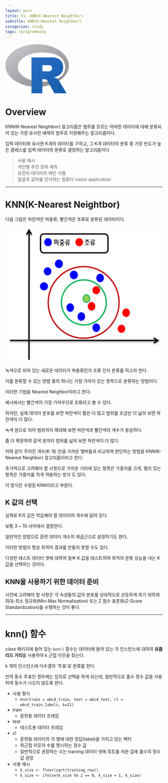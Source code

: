 ```yaml
---
layout: post
title: 51. KNN(K-Nearest Neightbor)
subtitle: KNN(K-Nearest Neightbor)
categories: study
tags: rprogramming
---
```


![r](/assets/img/logo/r-logo.png)

# Overview

KNN(K-Nearest Neightbor) 알고리즘은 범주를 모르는 어떠한 데이터에 대해 분류되어 있는 가장 유사한 예제의 범주로 지정해주는 알고리즘이다.

입력 데이터와 유사한 K개의 데이터를 구하고, 그 K개 데이터의 분류 중 가장 빈도가 높은 클래스를 입력 데이터의 분류로 결정하는 알고리즘이다.

> 사용 예시  
> 개인별 추천 영화 예측  
> 유전자 데이터의 패턴 식별  
> 얼굴과 글자를 인식하는 컴퓨터 vision application

***

# KNN(K-Nearest Neightbor)

다음 그림은 파란색은 파충류, 빨간색은 조류로 분류된 데이터이다.

![fig01](/assets/img/study/r/191125_fig_01.png)

녹색으로 되어 있는 새로운 데이터가 파충류인지 조류 인지 분류를 하고자 한다.

이를 분류할 수 있는 방법 중의 하나는 가장 가까이 있는 항목으로 분류하는 방법이다. 

이러한 기법을 Nearest Neighbor이라고 한다.

예시에서는 빨간색이 가장 가까우므로 조류라고 볼 수 있다.

하지만, 실제 데이터 분포를 보면 파란색이 훨씬 더 많고 범위를 조금만 더 넓혀 보면 파란색이 더 많다.

녹색 원으로 되어 범위까지 확대해 보면 파란색과 빨간색의 개수가 동일하다. 

좀 더 확장하여 갈색 원까지 범위를 넓혀 보면 파란색이 더 많다.

이와 같이 주어진 개수(K 개) 만큼 가까운 멤버들과 비교하여 판단하는 방법을 KNN(K-Nearest Neighbor) 알고리즘이라고 한다.

추가적으로 고려해야 할 사항으로 가까운 거리에 있는 항목은 가중치를 크게, 멀리 있는 항목은 가중치를 적게 적용하는 방식 도 있다.

이 방식은 수정된 KNN이라고 부른다.

## K 값의 선택

실제로 K의 값은 학습해야 할 데이터의 개수에 달려 있다.

보통 3 ~ 10 사이에서 결정한다.

일반적인 방법으로 훈련 데이터 개수의 제곱근으로 설정하기도 한다.

이러한 방법이 항상 최적의 결과를 만들지 못할 수도 있다.

다양한 테스트 데이터 셋에 대하여 일부 K 값을 테스트하여 최적의 분류 성능을 내는 K 값을 선택하는 것이다.

## KNN을 사용하기 위한 데이터 준비

사전에 고려해야 할 사항은 각 속성들의 값의 분포를 상대적으로 균등하게 하기 위하여 최대-최소 정규화(Min-Max Normalization) 또는 Z 점수 표준화(Z-Score Standardization)를 수행하는 것이 좋다.

***

# knn() 함수


class 패키지에 들어 있는 `knn()` 함수는 데이터에 들어 있는 각 인스턴스에 대하여 **유클리드 거리**를 사용하여 k 근접 이웃을 찾는다.

k 개의 인스턴스에 다수결의 '투표'로 분류를 한다.

만약 동수 투표인 경우에는 임의로 선택을 하게 되는데, 일반적으로 홀수 정수 값을 사용하여 동수가 나오지 않도록 한다.

- 사용 형식
  - `knn(train = wbcd_train, test = wbcd_test, cl = wbcd_train_labels, k=21)`
- train
  - 훈련용 데이터 프레임
- test
  - 테스트용 데이터 프레임
- cl
  - 훈련용 데이터의 각 행에 대한 정답(label)을 가지고 있는 벡터
  - 최근접 이웃의 수를 명시하는 정수 값
  - 일반적으로 권장하는 수는 training 데이터 셋에 루트를 씌운 값에 홀수의 정수 값 권장
- 사용 예시
  - `k_size <- floor(sqrt(training_row))`
  - `k_size <- ifelse(k_size %% 2 == 0, k_size + 1, k_size)`

